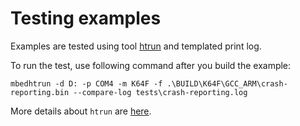 # Testing examples

Examples are tested using tool [htrun](https://github.com/ARMmbed/mbed-os-tools/tree/master/packages/mbed-host-tests) and templated print log. 

To run the test, use following command after you build the example:
```
mbedhtrun -d D: -p COM4 -m K64F -f .\BUILD\K64F\GCC_ARM\crash-reporting.bin --compare-log tests\crash-reporting.log
```


More details about `htrun` are [here](https://github.com/ARMmbed/htrun#testing-mbed-os-examples).

